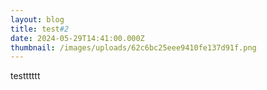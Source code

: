 ```yaml
---
layout: blog
title: test#2
date: 2024-05-29T14:41:00.000Z
thumbnail: /images/uploads/62c6bc25eee9410fe137d91f.png
---
```

testttttt

